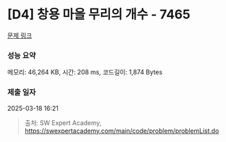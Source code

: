 # [D4] 창용 마을 무리의 개수 - 7465 

[문제 링크](https://swexpertacademy.com/main/code/problem/problemDetail.do?contestProbId=AWngfZVa9XwDFAQU) 

### 성능 요약

메모리: 46,264 KB, 시간: 208 ms, 코드길이: 1,874 Bytes

### 제출 일자

2025-03-18 16:21



> 출처: SW Expert Academy, https://swexpertacademy.com/main/code/problem/problemList.do
